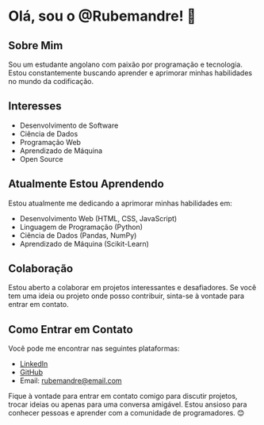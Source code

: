 # Olá, sou o @Rubemandre! 👋

## Sobre Mim
Sou um estudante angolano com paixão por programação e tecnologia. Estou constantemente buscando aprender e aprimorar minhas habilidades no mundo da codificação.

## Interesses
- Desenvolvimento de Software
- Ciência de Dados
- Programação Web
- Aprendizado de Máquina
- Open Source

## Atualmente Estou Aprendendo
Estou atualmente me dedicando a aprimorar minhas habilidades em:
- Desenvolvimento Web (HTML, CSS, JavaScript)
- Linguagem de Programação (Python)
- Ciência de Dados (Pandas, NumPy)
- Aprendizado de Máquina (Scikit-Learn)

## Colaboração
Estou aberto a colaborar em projetos interessantes e desafiadores. Se você tem uma ideia ou projeto onde posso contribuir, sinta-se à vontade para entrar em contato.

## Como Entrar em Contato
Você pode me encontrar nas seguintes plataformas:
- [LinkedIn](https://www.linkedin.com/in/rubemandre/)
- [GitHub](https://github.com/Rubemandre)
- Email: rubemandre@email.com

Fique à vontade para entrar em contato comigo para discutir projetos, trocar ideias ou apenas para uma conversa amigável. Estou ansioso para conhecer pessoas e aprender com a comunidade de programadores. 😊

